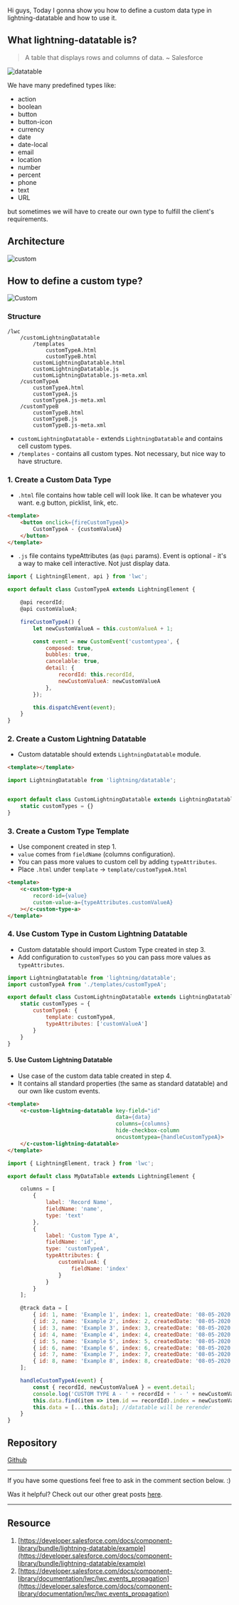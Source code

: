 Hi guys,
Today I gonna show you how to define a custom data type in lightning-datatable and how to use it.

## What lightning-datatable is?

> A table that displays rows and columns of data. ~ Salesforce

![datatable](./assets/lightning-datatable.png)

We have many predefined types like:

- action
- boolean
- button
- button-icon
- currency
- date
- date-local
- email
- location
- number
- percent
- phone
- text
- URL

but sometimes we will have to create our own type to fulfill the client\'s requirements.

## Architecture

![custom](./assets/custom-lightning-datatable-architecture.png)

## How to define a custom type?

![Custom](./assets/custom-lightning-datatable.png)


### Structure

```text
/lwc
    /customLightningDatatable
        /templates
            customTypeA.html
            customTypeB.html
        customLightningDatatable.html
        customLightningDatatable.js
        customLightningDatatable.js-meta.xml
    /customTypeA
        customTypeA.html
        customTypeA.js
        customTypeA.js-meta.xml
    /customTypeB
        customTypeB.html
        customTypeB.js
        customTypeB.js-meta.xml
```

- `customLightningDatatable` - extends `LightningDatatable` and contains cell custom types.
- `/templates` - contains all custom types. Not necessary, but nice way to have structure.

### 1. Create a Custom Data Type

- `.html` file contains how table cell will look like. It can be whatever you want. e.g button, picklist, link, etc.

```html
<template>
    <button onclick={fireCustomTypeA}>
        CustomTypeA - {customValueA}
    </button>
</template>
```

- `.js` file contains typeAttributes (as `@api` params). Event is optional - it's a way to make cell interactive. Not just display data.

```js
import { LightningElement, api } from 'lwc';

export default class CustomTypeA extends LightningElement {

    @api recordId;
    @api customValueA;

    fireCustomTypeA() {
        let newCustomValueA = this.customValueA + 1;

        const event = new CustomEvent('customtypea', {
            composed: true,
            bubbles: true,
            cancelable: true,
            detail: {
                recordId: this.recordId,
                newCustomValueA: newCustomValueA
            },
        });

        this.dispatchEvent(event);
    }
}
```

### 2. Create a Custom Lightning Datatable

- Custom datatable should extends `LightningDatatable` module.

```html
<template></template>
```

```js
import LightningDatatable from 'lightning/datatable';


export default class CustomLightningDatatable extends LightningDatatable {
    static customTypes = {}
}
```

### 3. Create a Custom Type Template

- Use component created in step 1.
- `value` comes from `fieldName` (columns configuration).
- You can pass more values to custom cell by adding `typeAttributes`.
- Place `.html` under `template` -> `template/customTypeA.html`

```html
<template>
    <c-custom-type-a
        record-id={value}
        custom-value-a={typeAttributes.customValueA}
    ></c-custom-type-a>
</template>
```

### 4. Use Custom Type in Custom Lightning Datatable

- Custom datatable should import Custom Type created in step 3.
- Add configuration to `customTypes` so you can pass more values as `typeAttributes`.

```js
import LightningDatatable from 'lightning/datatable';
import customTypeA from './templates/customTypeA';

export default class CustomLightningDatatable extends LightningDatatable {
    static customTypes = {
        customTypeA: {
            template: customTypeA,
            typeAttributes: ['customValueA']
        }
    }
}
```

#### 5. Use Custom Lightning Datatable

- Use case of the custom data table created in step 4.
- It contains all standard properties (the same as standard datatable) and our own like custom events.

```html
<template>
    <c-custom-lightning-datatable key-field="id"
                                  data={data}
                                  columns={columns}
                                  hide-checkbox-column
                                  oncustomtypea={handleCustomTypeA}>
    </c-custom-lightning-datatable>
</template>
```

```js
import { LightningElement, track } from 'lwc';

export default class MyDataTable extends LightningElement {

    columns = [
        {
            label: 'Record Name',
            fieldName: 'name',
            type: 'text'
        },
        {
            label: 'Custom Type A',
            fieldName: 'id',
            type: 'customTypeA',
            typeAttributes: {
                customValueA: {
                    fieldName: 'index'
                }
            }
        }
    ];

    @track data = [
        { id: 1, name: 'Example 1', index: 1, createdDate: '08-05-2020'},
        { id: 2, name: 'Example 2', index: 2, createdDate: '08-05-2020'},
        { id: 3, name: 'Example 3', index: 3, createdDate: '08-05-2020'},
        { id: 4, name: 'Example 4', index: 4, createdDate: '08-05-2020'},
        { id: 5, name: 'Example 5', index: 5, createdDate: '08-05-2020'},
        { id: 6, name: 'Example 6', index: 6, createdDate: '08-05-2020'},
        { id: 7, name: 'Example 7', index: 7, createdDate: '08-05-2020'},
        { id: 8, name: 'Example 8', index: 8, createdDate: '08-05-2020'}
    ];

    handleCustomTypeA(event) {
        const { recordId, newCustomValueA } = event.detail;
        console.log('CUSTOM TYPE A - ' + recordId + ' - ' + newCustomValueA);
        this.data.find(item => item.id == recordId).index = newCustomValueA;
        this.data = [...this.data]; //datatable will be rerender
    }
}
```

## Repository

[Github](https://github.com/pgajek2/custom-lightning-datatable-type)

---

If you have some questions feel free to ask in the comment section below. :)

Was it helpful? Check out our other great posts [here](https://beyondthecloud.dev/blog).

---

## Resource

1. [https://developer.salesforce.com/docs/component-library/bundle/lightning-datatable/example](https://developer.salesforce.com/docs/component-library/bundle/lightning-datatable/example)
2. [https://developer.salesforce.com/docs/component-library/documentation/lwc/lwc.events_propagation](https://developer.salesforce.com/docs/component-library/documentation/lwc/lwc.events_propagation)
